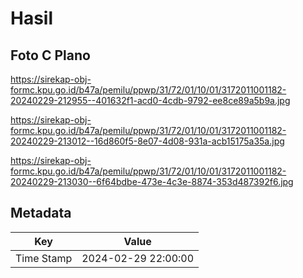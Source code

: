 # Hasil

## Foto C Plano

https://sirekap-obj-formc.kpu.go.id/b47a/pemilu/ppwp/31/72/01/10/01/3172011001182-20240229-212955--401632f1-acd0-4cdb-9792-ee8ce89a5b9a.jpg

https://sirekap-obj-formc.kpu.go.id/b47a/pemilu/ppwp/31/72/01/10/01/3172011001182-20240229-213012--16d860f5-8e07-4d08-931a-acb15175a35a.jpg

https://sirekap-obj-formc.kpu.go.id/b47a/pemilu/ppwp/31/72/01/10/01/3172011001182-20240229-213030--6f64bdbe-473e-4c3e-8874-353d487392f6.jpg


## Metadata

| Key        | Value               |
| ---------- | ------------------- |
| Time Stamp | 2024-02-29 22:00:00 |



